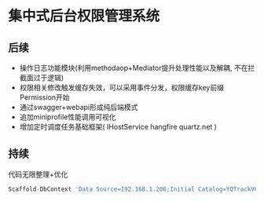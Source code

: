﻿# 集中式后台权限管理系统

## 后续

* 操作日志功能模块(利用methodaop+Mediator提升处理性能以及解耦, 不在拦截面过于逻辑)
* 权限相关修改触发缓存失效，可以采用事件分发，权限缓存key前缀Permission开始
* 通过swagger+webapi形成纯后端模式
* 追加miniprofile性能调用可视化
* 增加定时调度任务基础框架( IHostService hangfire quartz.net )

## 持续

代码无限整理+优化


```sql
Scaffold-DbContext 'Data Source=192.168.1.206;Initial Catalog=YQTrackV6_Pay2;User ID=sa;password=sa17track.net;' Microsoft.EntityFrameworkCore.SqlServer -UseDatabaseNames -Tables TBusinessType, TCurrency, TExchangeRate, TPayment, TPaymentLog, TProduct, TProductCategory, TProductSku, TProductSkuPrice, TProvider, TProviderType, TProviderTypeCurrency, TPurchaseOrder, TPurchaseOrderItem, TReconcile, TReconcileItem, TSequence, TSerialNo -Context PayDbContext -OutputDir Models
```
